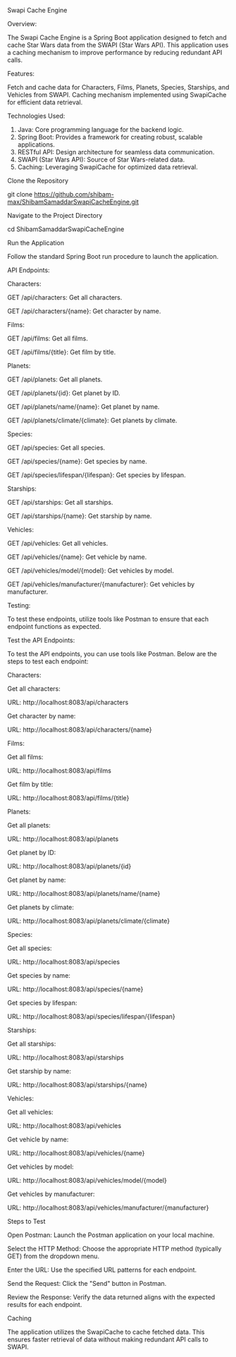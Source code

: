 Swapi Cache Engine

Overview:

The Swapi Cache Engine is a Spring Boot application designed to fetch and cache Star Wars data from the SWAPI (Star Wars API). This application uses a caching mechanism to improve performance by reducing redundant API calls.

Features:

Fetch and cache data for Characters, Films, Planets, Species, Starships, and Vehicles from SWAPI.
Caching mechanism implemented using SwapiCache for efficient data retrieval.

Technologies Used:

1. Java: Core programming language for the backend logic.
2. Spring Boot: Provides a framework for creating robust, scalable applications.
3. RESTful API: Design architecture for seamless data communication.
4. SWAPI (Star Wars API): Source of Star Wars-related data.
5. Caching: Leveraging SwapiCache for optimized data retrieval.


 Clone the Repository

 git clone https://github.com/shibam-max/ShibamSamaddarSwapiCacheEngine.git

Navigate to the Project Directory

cd ShibamSamaddarSwapiCacheEngine

Run the Application 

Follow the standard Spring Boot run procedure to launch the application.

API Endpoints:

Characters:

GET /api/characters: Get all characters.

GET /api/characters/{name}: Get character by name.

Films:

GET /api/films: Get all films.

GET /api/films/{title}: Get film by title.

Planets:

GET /api/planets: Get all planets.

GET /api/planets/{id}: Get planet by ID.

GET /api/planets/name/{name}: Get planet by name.

GET /api/planets/climate/{climate}: Get planets by climate.

Species:

GET /api/species: Get all species.

GET /api/species/{name}: Get species by name.

GET /api/species/lifespan/{lifespan}: Get species by lifespan.

Starships:

GET /api/starships: Get all starships.

GET /api/starships/{name}: Get starship by name.

Vehicles:

GET /api/vehicles: Get all vehicles.

GET /api/vehicles/{name}: Get vehicle by name.

GET /api/vehicles/model/{model}: Get vehicles by model.

GET /api/vehicles/manufacturer/{manufacturer}: Get vehicles by manufacturer.

Testing:

To test these endpoints, utilize tools like Postman to ensure that each endpoint functions as expected.

Test the API Endpoints:

To test the API endpoints, you can use tools like Postman. Below are the steps to test each endpoint:

Characters:

Get all characters:

URL: http://localhost:8083/api/characters

Get character by name:

URL: http://localhost:8083/api/characters/{name}

Films:

Get all films:

URL: http://localhost:8083/api/films

Get film by title:

URL: http://localhost:8083/api/films/{title}

Planets:

Get all planets:

URL: http://localhost:8083/api/planets

Get planet by ID:

URL: http://localhost:8083/api/planets/{id}

Get planet by name:

URL: http://localhost:8083/api/planets/name/{name}

Get planets by climate:

URL: http://localhost:8083/api/planets/climate/{climate}

Species:

Get all species:

URL: http://localhost:8083/api/species

Get species by name:

URL: http://localhost:8083/api/species/{name}

Get species by lifespan:

URL: http://localhost:8083/api/species/lifespan/{lifespan}

Starships:

Get all starships:

URL: http://localhost:8083/api/starships

Get starship by name:

URL: http://localhost:8083/api/starships/{name}

Vehicles:

Get all vehicles:

URL: http://localhost:8083/api/vehicles

Get vehicle by name:

URL: http://localhost:8083/api/vehicles/{name}

Get vehicles by model:

URL: http://localhost:8083/api/vehicles/model/{model}

Get vehicles by manufacturer:

URL: http://localhost:8083/api/vehicles/manufacturer/{manufacturer}



Steps to Test

Open Postman: Launch the Postman application on your local machine.

Select the HTTP Method: Choose the appropriate HTTP method (typically GET) from the dropdown menu.

Enter the URL: Use the specified URL patterns for each endpoint.

Send the Request: Click the "Send" button in Postman.

Review the Response: Verify the data returned aligns with the expected results for each endpoint.

Caching

The application utilizes the SwapiCache to cache fetched data. This ensures faster retrieval of data without making redundant API calls to SWAPI.


